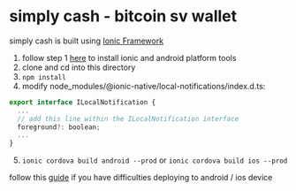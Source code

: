 # simply cash - bitcoin sv wallet
simply cash is built using [Ionic Framework](https://ionicframework.com)

1. follow step 1 [here](https://ionicframework.com/getting-started) to install ionic and android platform tools
2. clone and cd into this directory
3. `npm install`
4. modify node_modules/@ionic-native/local-notifications/index.d.ts:
```javascript
export interface ILocalNotification {
  ...
  // add this line within the ILocalNotification interface
  foreground?: boolean;
  ...
}
```
5. `ionic cordova build android --prod` or `ionic cordova build ios --prod`

follow this [guide](https://ionicframework.com/docs/intro/deploying/) if you have difficulties deploying to android / ios device
